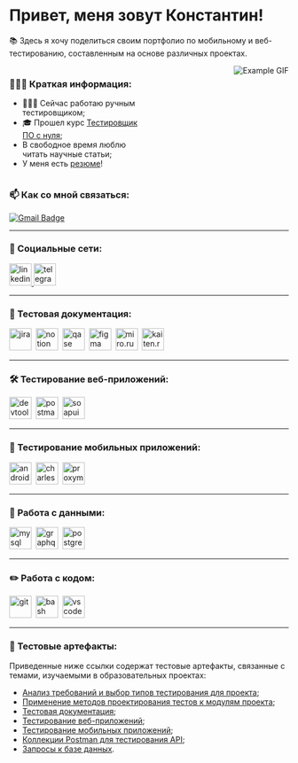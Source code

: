 # Привет, меня зовут Константин!

📚 Здесь я хочу поделиться своим портфолио по мобильному и веб-тестированию, составленным на основе различных проектах.

<div style="display: flex;">

<div style="flex: 100%; padding-right: 10px;">

### 🏃🏼‍♀️ Краткая информация:
- 👩🏼‍💻 Сейчас работаю ручным тестировщиком;
- 🎓 Прошел курс [Тестировщик ПО с нуля](https://drive.google.com/file/d/1zqbNL1IHXVoR09HaNruvM06gqEbboGoP/view?usp=sharing);
- В свободное время люблю читать научные статьи;
- У меня есть [резюме](https://drive.google.com/file/d/1fGNIPiKe-U1rq22PFG14nNOkHl_ob76r/view?usp=sharing)!

</div>

<div style="flex: 100%; text-align: right; padding-left: 10px;">

<img src="https://media1.tenor.com/m/NZqiUoAnAFsAAAAd/cat-computer.gif" alt="Example GIF" style="max-width: 100%; height: auto;">

</div>

</div>

### 📫 Как со мной связаться:

[![Gmail Badge](https://img.shields.io/badge/-Gmail-red?style=flat&logo=Gmail&logoColor=white)](mailto:nero.mk1999@gmail.com)

---

### 🤝 Социальные сети:

<div id="badges">
    <a href="https://www.linkedin.com/in/konstantin-myshkovets/" target="_blank">
      <img src="https://cdn-icons-png.flaticon.com/512/2504/2504799.png" width="40" height="40" alt="linkedin" />
    </a>
    <a href="https://t.me/nero_mk" target="_blank">
      <img src="https://cdn-icons-png.flaticon.com/512/2111/2111646.png" width="40" height="40" alt="telegram" />
    </a>
  </div>

  ---

### 📁 Тестовая документация:

<div>
  <img src="https://cdn.jsdelivr.net/gh/devicons/devicon/icons/jira/jira-original.svg" title="jira" alt="jira" width="40" height="40"/>&nbsp
  <img src="https://upload.wikimedia.org/wikipedia/commons/e/e9/Notion-logo.svg" title="notion" alt="notion" width="40" height="40"/>&nbsp
  <img src="https://luna1.co/eb0187.png" title="qase" alt="qase" width="40" height="40"/>&nbsp
  <img src="https://cdn.jsdelivr.net/gh/devicons/devicon/icons/figma/figma-original.svg" title="figma" alt="figma" width="40" height="40"/>&nbsp
  <img src="https://photo-screen.ru/i/view.php?img=9cdbe000f65e459dc2a3.PNG" title="miro.ru" alt="miro.ru" width="40" height="40"/>&nbsp
  <img src="https://kaiten.ru/assets/img/logo.svg" title="kaiten.ru" alt="kaiten.ru" width="40" height="40"/>&nbsp
    
</div>

---

### 🛠 Тестирование веб-приложений:

<div>
  <img src="https://d33wubrfki0l68.cloudfront.net/38b5c953a4667366685d55db55d057c86db1fc54/a0fdc/static/acae6b24d940347661ca901ea07f47c1/chrome-dev-logo-icon.png" title="devtools" alt="devtools" width="40" height="40"/>&nbsp
  <img src="https://voyager.postman.com/logo/postman-logo-icon-orange.svg" title="postman" alt="postman" width="40" height="40"/>&nbsp
  <img src="https://static0.smartbear.co/smartbearbrand/media/images/home/soapui-icon.svg" title="soapui" alt="soapui" width="40" height="40"/>&nbsp
</div>

---

### 📱 Тестирование мобильных приложений:

<div>
  <img src="https://cdn.jsdelivr.net/gh/devicons/devicon/icons/androidstudio/androidstudio-original.svg" title="android-studio" alt="android-studio" width="40" height="40"/>&nbsp
  <img src="https://cdn.icon-icons.com/icons2/3053/PNG/512/charles_proxy_macos_bigsur_icon_190302.png" title="charles-proxy" alt="charles-proxy" width="40" height="40"/>&nbsp
  <img src="https://pbs.twimg.com/profile_images/1589614420766126080/slAIVDtr_400x400.jpg" title="proxyman" alt="proxyman" width="40" height="40"/>&nbsp
</div>

---

### 💾 Работа с данными:

<div>
  <img src="https://cdn.jsdelivr.net/gh/devicons/devicon/icons/mysql/mysql-original.svg" title="mysql" alt="mysql" width="40" height="40"/>&nbsp
  <img src="https://upload.wikimedia.org/wikipedia/commons/1/17/GraphQL_Logo.svg" title="graphql" alt="graphql" width="40" height="40"/>&nbsp
    <img src="https://upload.wikimedia.org/wikipedia/commons/2/29/Postgresql_elephant.svg" title="postgresql" alt="postgresql" width="40" height="40"/>&nbsp
</div>

---

### ✏️ Работа с кодом:

<div>
  <img src="https://cdn.jsdelivr.net/gh/devicons/devicon/icons/git/git-original.svg" title="git" alt="git" width="40" height="40"/>&nbsp
  <img src="https://upload.wikimedia.org/wikipedia/commons/thumb/4/4b/Bash_Logo_Colored.svg/1024px-Bash_Logo_Colored.svg.png?20180723054350" title="bash" alt="bash" width="40" height="40"/>&nbsp
  <img src="https://cdn.jsdelivr.net/gh/devicons/devicon/icons/vscode/vscode-original.svg" title="vscode" alt="vscode" width="40" height="40"/>&nbsp
</div>

---

### 📝 Тестовые артефакты:

Приведенные ниже ссылки содержат тестовые артефакты, связанные с темами, изучаемыми в образовательных проектах:
- [Анализ требований и выбор типов тестирования для проекта]();
- [Применение методов проектирования тестов к модулям проекта]();
- [Тестовая документация]();
- [Тестирование веб-приложений]();
- [Тестирование мобильных приложений]();
- [Коллекции Postman для тестирования API]();
- [Запросы к базе данных](https://github.com/m-konstantin-v/database).


